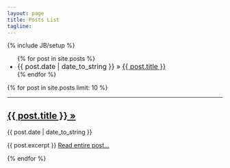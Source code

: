 ```yaml
---
layout: page
title: Posts List
tagline: 
---
```

{% include JB/setup %}
     
<ul class="posts">
  {% for post in site.posts %}
    <li style="font-size:16px;"><span>{{ post.date | date_to_string }}</span> &raquo; <a href="{{ BASE_PATH }}{{ post.url }}">{{ post.title }}</a></li>
  {% endfor %}
</ul>

{% for post in site.posts limit: 10 %}
  <hr />
  <div><a href="{{ post.url }}"><h2>{{ post.title }}&nbsp;&raquo;</h2></a></div>
  <div>
      <span class="small text-muted">{{ post.date | date_to_string }}</span></div>
  <div>
    <p>
      {{ post.excerpt }} <a href="{{ post.url }}" class="lead">Read&nbsp;entire&nbsp;post...</a>
    </p>
  </div>
{% endfor %}